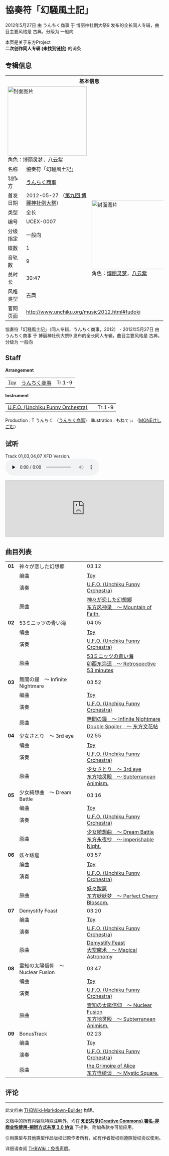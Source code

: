 # 協奏符「幻騒風土記」

<!-- source html: G:\repos\THBWiki-Markdown-Builder\THBWikiMarkdown\Temp\main\b\bc\ns0%3A%E5%8D%94%E5%A5%8F%E7%AC%A6%E3%80%8C%E5%B9%BB%E9%A8%92%E9%A2%A8%E5%9C%9F%E8%A8%98%E3%80%8D.html -->

2012年5月27日 由 うんちく商事 于 博丽神社例大祭9 发布的全长同人专辑，曲目主要风格是 古典，分级为 一般向

本页是关于东方Project  
 **二次创作同人专辑 (未找到链接)** 的词条

## 专辑信息

<table><tbody><tr><th colspan="3">基本信息</th></tr><tr><td class="cover-artwork-mobile" colspan="2"><a href="./文件-協奏符「幻騒風土記」封面.jpg.md" class="image" title="封面图片"><img alt="封面图片" src="https://upload.thwiki.cc/thumb/e/e1/%E5%8D%94%E5%A5%8F%E7%AC%A6%E3%80%8C%E5%B9%BB%E9%A8%92%E9%A2%A8%E5%9C%9F%E8%A8%98%E3%80%8D%E5%B0%81%E9%9D%A2.jpg/252px-%E5%8D%94%E5%A5%8F%E7%AC%A6%E3%80%8C%E5%B9%BB%E9%A8%92%E9%A2%A8%E5%9C%9F%E8%A8%98%E3%80%8D%E5%B0%81%E9%9D%A2.jpg" decoding="async" loading="lazy" width="252" height="220" srcset="https://upload.thwiki.cc/thumb/e/e1/%E5%8D%94%E5%A5%8F%E7%AC%A6%E3%80%8C%E5%B9%BB%E9%A8%92%E9%A2%A8%E5%9C%9F%E8%A8%98%E3%80%8D%E5%B0%81%E9%9D%A2.jpg/378px-%E5%8D%94%E5%A5%8F%E7%AC%A6%E3%80%8C%E5%B9%BB%E9%A8%92%E9%A2%A8%E5%9C%9F%E8%A8%98%E3%80%8D%E5%B0%81%E9%9D%A2.jpg 1.5x, https://upload.thwiki.cc/thumb/e/e1/%E5%8D%94%E5%A5%8F%E7%AC%A6%E3%80%8C%E5%B9%BB%E9%A8%92%E9%A2%A8%E5%9C%9F%E8%A8%98%E3%80%8D%E5%B0%81%E9%9D%A2.jpg/504px-%E5%8D%94%E5%A5%8F%E7%AC%A6%E3%80%8C%E5%B9%BB%E9%A8%92%E9%A2%A8%E5%9C%9F%E8%A8%98%E3%80%8D%E5%B0%81%E9%9D%A2.jpg 2x" data-file-width="800" data-file-height="698"></a><div class="cover-char">角色：<a href="./博丽灵梦.md" title="博丽灵梦">博丽灵梦</a>，<a href="./八云紫.md" title="八云紫">八云紫</a></div></td>
</tr><tr><td class="label">名称</td><td colspan="2"> 協奏符「幻騒風土記」 </td></tr><tr><td class="label">制作方</td><td><a href="./うんちく商事.md" title="うんちく商事">うんちく商事</a></td><td class="cover-artwork" rowspan="9" style="min-width:252px;"><a href="./文件-協奏符「幻騒風土記」封面.jpg.md" class="image" title="封面图片"><img alt="封面图片" src="https://upload.thwiki.cc/thumb/e/e1/%E5%8D%94%E5%A5%8F%E7%AC%A6%E3%80%8C%E5%B9%BB%E9%A8%92%E9%A2%A8%E5%9C%9F%E8%A8%98%E3%80%8D%E5%B0%81%E9%9D%A2.jpg/252px-%E5%8D%94%E5%A5%8F%E7%AC%A6%E3%80%8C%E5%B9%BB%E9%A8%92%E9%A2%A8%E5%9C%9F%E8%A8%98%E3%80%8D%E5%B0%81%E9%9D%A2.jpg" decoding="async" loading="lazy" width="252" height="220" srcset="https://upload.thwiki.cc/thumb/e/e1/%E5%8D%94%E5%A5%8F%E7%AC%A6%E3%80%8C%E5%B9%BB%E9%A8%92%E9%A2%A8%E5%9C%9F%E8%A8%98%E3%80%8D%E5%B0%81%E9%9D%A2.jpg/378px-%E5%8D%94%E5%A5%8F%E7%AC%A6%E3%80%8C%E5%B9%BB%E9%A8%92%E9%A2%A8%E5%9C%9F%E8%A8%98%E3%80%8D%E5%B0%81%E9%9D%A2.jpg 1.5x, https://upload.thwiki.cc/thumb/e/e1/%E5%8D%94%E5%A5%8F%E7%AC%A6%E3%80%8C%E5%B9%BB%E9%A8%92%E9%A2%A8%E5%9C%9F%E8%A8%98%E3%80%8D%E5%B0%81%E9%9D%A2.jpg/504px-%E5%8D%94%E5%A5%8F%E7%AC%A6%E3%80%8C%E5%B9%BB%E9%A8%92%E9%A2%A8%E5%9C%9F%E8%A8%98%E3%80%8D%E5%B0%81%E9%9D%A2.jpg 2x" data-file-width="800" data-file-height="698"></a><div class="cover-char">角色：<a href="./博丽灵梦.md" title="博丽灵梦">博丽灵梦</a>，<a href="./八云紫.md" title="八云紫">八云紫</a></div></td>
</tr><tr><td class="label">首发日期</td><td>2012-05-27&#160;（<a href="/展会作品列表?e=%E5%8D%9A%E4%B8%BD%E7%A5%9E%E7%A4%BE%E4%BE%8B%E5%A4%A7%E7%A5%AD%239">第九回 博麗神社例大祭</a>）</td></tr><tr><td class="label">类型</td><td>全长</td></tr><tr><td class="label">编号</td><td>UCEX-0007</td></tr><tr><td class="label">分级指定</td><td>一般向</td></tr><tr><td class="label">碟数</td><td>1</td></tr><tr><td class="label">音轨数</td><td>9</td></tr><tr><td class="label">总时长</td><td>30:47</td></tr><tr><td class="label">风格类型</td><td>古典</td></tr>
<tr><td class="label">官网页面</td><td colspan="2"><a rel="nofollow" class="external free" href="http://www.unchiku.org/music2012.html#fudoki">http://www.unchiku.org/music2012.html#fudoki</a></td></tr></tbody></table>

協奏符「幻騒風土記」（同人专辑，うんちく商事，2012） - 2012年5月27日 由 うんちく商事 于 博丽神社例大祭9 发布的全长同人专辑，曲目主要风格是 古典，分级为 一般向

## Staff
  
 **Arrangement**   

<table><tbody><tr><td><a href="/index.php?title=Toy&amp;action=edit&amp;redlink=1" class="new" title="Toy（页面不存在）">Toy</a></td><td><a href="./うんちく商事.md" title="うんちく商事">うんちく商事</a></td><td>Tr.1-9</td></tr></tbody></table>

  
 **Instrument**   

<table><tbody><tr><td><a href="/index.php?title=U.F.O._(Unchiku_Funny_Orchestra)&amp;action=edit&amp;redlink=1" class="new" title="U.F.O. (Unchiku Funny Orchestra)（页面不存在）">U.F.O. (Unchiku Funny Orchestra)</a></td><td></td><td>Tr.1-9</td></tr></tbody></table>


Production
: T うんちく （[うんちく商事](./うんちく商事.md)）
Illustration
: もねてぃ （[MONEけしごむ](http://www.pixiv.net/member.php?id=3066815)）


## 试听
  
Track 01,03,04,07 XFD Version.   
<audio src="http://www.unchiku.org/file/fudoki_sample.mp3" loop="" controls="" preload="none"></audio>

<iframe width="100%" height="180" src="https://ext.nicovideo.jp/thumb/sm17716879" scrolling="no" style="border:solid 1px #CCC;" frameborder="0"><a href="http://www.nicovideo.jp/watch/sm17716879">,</a></iframe>

  


## 曲目列表
  
  

  

<table><tbody><tr><td id="1" class="infoYD"><b>01</b></td><td id="神々が恋した幻想郷" colspan="2" class="title">神々が恋した幻想郷<span class="thcsearchlinks"><a rel="nofollow" class="external text" href="https://cd.thwiki.cc?arrange=Toy&amp;ogmusic=神々が恋した幻想郷&amp;fromwiki=協奏符「幻騒風土記」"><span title="搜索相似同人曲"></span></a></span></td><td class="time">03:12</td></tr><tr><td class="left"></td><td class="label">编曲</td><td class="text" colspan="2"><a href="/index.php?title=Toy&amp;action=edit&amp;redlink=1" class="new" title="Toy（页面不存在）">Toy</a><span class="thcsearchlinks"><a rel="nofollow" class="external text" href="https://cd.thwiki.cc?arrange=，Toy，&amp;fromwiki=協奏符「幻騒風土記」"><span></span></a></span></td></tr><tr><td class="left"></td><td class="label">演奏</td><td class="text" colspan="2"><a href="/index.php?title=U.F.O._(Unchiku_Funny_Orchestra)&amp;action=edit&amp;redlink=1" class="new" title="U.F.O. (Unchiku Funny Orchestra)（页面不存在）">U.F.O. (Unchiku Funny Orchestra)</a></td></tr><tr><td class="left"></td><td class="label">原曲</td><td class="text" colspan="2"><span class="thcsearchlinks"><a rel="nofollow" class="external text" href="https://cd.thwiki.cc?ogmusic=神々が恋した幻想郷&amp;fromwiki=協奏符「幻騒風土記」"><span></span></a></span><div class="ogmusic"><a href="./神々が恋した幻想郷.md" class="mw-redirect" title="神々が恋した幻想郷">神々が恋した幻想郷</a></div><div class="source"><a href="./东方风神录_～_Mountain_of_Faith..md" class="mw-redirect" title="东方风神录 ～ Mountain of Faith.">东方风神录　～ Mountain of Faith.</a></div></td></tr>
<tr><td id="2" class="infoYD"><b>02</b></td><td id="53ミニッツの青い海" colspan="2" class="title">53ミニッツの青い海<span class="thcsearchlinks"><a rel="nofollow" class="external text" href="https://cd.thwiki.cc?arrange=Toy&amp;ogmusic=53ミニッツの青い海&amp;fromwiki=協奏符「幻騒風土記」"><span title="搜索相似同人曲"></span></a></span></td><td class="time">04:05</td></tr><tr><td class="left"></td><td class="label">编曲</td><td class="text" colspan="2"><a href="/index.php?title=Toy&amp;action=edit&amp;redlink=1" class="new" title="Toy（页面不存在）">Toy</a><span class="thcsearchlinks"><a rel="nofollow" class="external text" href="https://cd.thwiki.cc?arrange=，Toy，&amp;fromwiki=協奏符「幻騒風土記」"><span></span></a></span></td></tr><tr><td class="left"></td><td class="label">演奏</td><td class="text" colspan="2"><a href="/index.php?title=U.F.O._(Unchiku_Funny_Orchestra)&amp;action=edit&amp;redlink=1" class="new" title="U.F.O. (Unchiku Funny Orchestra)（页面不存在）">U.F.O. (Unchiku Funny Orchestra)</a></td></tr><tr><td class="left"></td><td class="label">原曲</td><td class="text" colspan="2"><span class="thcsearchlinks"><a rel="nofollow" class="external text" href="https://cd.thwiki.cc?ogmusic=53ミニッツの青い海&amp;fromwiki=協奏符「幻騒風土記」"><span></span></a></span><div class="ogmusic"><a href="./53ミニッツの青い海.md" class="mw-redirect" title="53ミニッツの青い海">53ミニッツの青い海</a></div><div class="source"><a href="./卯酉东海道_～_Retrospective_53_minutes.md" class="mw-redirect" title="卯酉东海道 ～ Retrospective 53 minutes">卯酉东海道　～ Retrospective 53 minutes</a></div></td></tr>
<tr><td id="3" class="infoYD"><b>03</b></td><td id="無間の鐘_～_Infinite_Nightmare" colspan="2" class="title">無間の鐘　～ Infinite Nightmare<span class="thcsearchlinks"><a rel="nofollow" class="external text" href="https://cd.thwiki.cc?arrange=Toy&amp;ogmusic=無間の鐘　～ Infinite Nightmare&amp;fromwiki=協奏符「幻騒風土記」"><span title="搜索相似同人曲"></span></a></span></td><td class="time">03:52</td></tr><tr><td class="left"></td><td class="label">编曲</td><td class="text" colspan="2"><a href="/index.php?title=Toy&amp;action=edit&amp;redlink=1" class="new" title="Toy（页面不存在）">Toy</a><span class="thcsearchlinks"><a rel="nofollow" class="external text" href="https://cd.thwiki.cc?arrange=，Toy，&amp;fromwiki=協奏符「幻騒風土記」"><span></span></a></span></td></tr><tr><td class="left"></td><td class="label">演奏</td><td class="text" colspan="2"><a href="/index.php?title=U.F.O._(Unchiku_Funny_Orchestra)&amp;action=edit&amp;redlink=1" class="new" title="U.F.O. (Unchiku Funny Orchestra)（页面不存在）">U.F.O. (Unchiku Funny Orchestra)</a></td></tr><tr><td class="left"></td><td class="label">原曲</td><td class="text" colspan="2"><span class="thcsearchlinks"><a rel="nofollow" class="external text" href="https://cd.thwiki.cc?ogmusic=無間の鐘　～ Infinite Nightmare&amp;fromwiki=協奏符「幻騒風土記」"><span></span></a></span><div class="ogmusic"><a href="./無間の鐘_～_Infinite_Nightmare.md" class="mw-redirect" title="無間の鐘 ～ Infinite Nightmare">無間の鐘　～ Infinite Nightmare</a></div><div class="source"><a href="./Double_Spoiler_～_东方文花帖.md" class="mw-redirect" title="Double Spoiler ～ 东方文花帖">Double Spoiler　～ 东方文花帖</a></div></td></tr>
<tr><td id="4" class="infoYD"><b>04</b></td><td id="少女さとり_～_3rd_eye" colspan="2" class="title">少女さとり　～ 3rd eye<span class="thcsearchlinks"><a rel="nofollow" class="external text" href="https://cd.thwiki.cc?arrange=Toy&amp;ogmusic=少女さとり　～ 3rd eye&amp;fromwiki=協奏符「幻騒風土記」"><span title="搜索相似同人曲"></span></a></span></td><td class="time">02:55</td></tr><tr><td class="left"></td><td class="label">编曲</td><td class="text" colspan="2"><a href="/index.php?title=Toy&amp;action=edit&amp;redlink=1" class="new" title="Toy（页面不存在）">Toy</a><span class="thcsearchlinks"><a rel="nofollow" class="external text" href="https://cd.thwiki.cc?arrange=，Toy，&amp;fromwiki=協奏符「幻騒風土記」"><span></span></a></span></td></tr><tr><td class="left"></td><td class="label">演奏</td><td class="text" colspan="2"><a href="/index.php?title=U.F.O._(Unchiku_Funny_Orchestra)&amp;action=edit&amp;redlink=1" class="new" title="U.F.O. (Unchiku Funny Orchestra)（页面不存在）">U.F.O. (Unchiku Funny Orchestra)</a></td></tr><tr><td class="left"></td><td class="label">原曲</td><td class="text" colspan="2"><span class="thcsearchlinks"><a rel="nofollow" class="external text" href="https://cd.thwiki.cc?ogmusic=少女さとり　～ 3rd eye&amp;fromwiki=協奏符「幻騒風土記」"><span></span></a></span><div class="ogmusic"><a href="./少女さとり_～_3rd_eye.md" class="mw-redirect" title="少女さとり ～ 3rd eye">少女さとり　～ 3rd eye</a></div><div class="source"><a href="./东方地灵殿_～_Subterranean_Animism..md" class="mw-redirect" title="东方地灵殿 ～ Subterranean Animism.">东方地灵殿　～ Subterranean Animism.</a></div></td></tr>

<tr><td id="5" class="infoYD"><b>05</b></td><td id="少女綺想曲_～_Dream_Battle" colspan="2" class="title">少女綺想曲　～ Dream Battle<span class="thcsearchlinks"><a rel="nofollow" class="external text" href="https://cd.thwiki.cc?arrange=Toy&amp;ogmusic=少女綺想曲　～ Dream Battle&amp;fromwiki=協奏符「幻騒風土記」"><span title="搜索相似同人曲"></span></a></span></td><td class="time">03:16</td></tr><tr><td class="left"></td><td class="label">编曲</td><td class="text" colspan="2"><a href="/index.php?title=Toy&amp;action=edit&amp;redlink=1" class="new" title="Toy（页面不存在）">Toy</a><span class="thcsearchlinks"><a rel="nofollow" class="external text" href="https://cd.thwiki.cc?arrange=，Toy，&amp;fromwiki=協奏符「幻騒風土記」"><span></span></a></span></td></tr><tr><td class="left"></td><td class="label">演奏</td><td class="text" colspan="2"><a href="/index.php?title=U.F.O._(Unchiku_Funny_Orchestra)&amp;action=edit&amp;redlink=1" class="new" title="U.F.O. (Unchiku Funny Orchestra)（页面不存在）">U.F.O. (Unchiku Funny Orchestra)</a></td></tr><tr><td class="left"></td><td class="label">原曲</td><td class="text" colspan="2"><span class="thcsearchlinks"><a rel="nofollow" class="external text" href="https://cd.thwiki.cc?ogmusic=少女綺想曲　～ Dream Battle&amp;fromwiki=協奏符「幻騒風土記」"><span></span></a></span><div class="ogmusic"><a href="./少女綺想曲_～_Dream_Battle.md" class="mw-redirect" title="少女綺想曲 ～ Dream Battle">少女綺想曲　～ Dream Battle</a></div><div class="source"><a href="./东方永夜抄_～_Imperishable_Night..md" class="mw-redirect" title="东方永夜抄 ～ Imperishable Night.">东方永夜抄　～ Imperishable Night.</a></div></td></tr>
<tr><td id="6" class="infoYD"><b>06</b></td><td id="妖々跋扈" colspan="2" class="title">妖々跋扈<span class="thcsearchlinks"><a rel="nofollow" class="external text" href="https://cd.thwiki.cc?arrange=Toy&amp;ogmusic=妖々跋扈&amp;fromwiki=協奏符「幻騒風土記」"><span title="搜索相似同人曲"></span></a></span></td><td class="time">03:57</td></tr><tr><td class="left"></td><td class="label">编曲</td><td class="text" colspan="2"><a href="/index.php?title=Toy&amp;action=edit&amp;redlink=1" class="new" title="Toy（页面不存在）">Toy</a><span class="thcsearchlinks"><a rel="nofollow" class="external text" href="https://cd.thwiki.cc?arrange=，Toy，&amp;fromwiki=協奏符「幻騒風土記」"><span></span></a></span></td></tr><tr><td class="left"></td><td class="label">演奏</td><td class="text" colspan="2"><a href="/index.php?title=U.F.O._(Unchiku_Funny_Orchestra)&amp;action=edit&amp;redlink=1" class="new" title="U.F.O. (Unchiku Funny Orchestra)（页面不存在）">U.F.O. (Unchiku Funny Orchestra)</a></td></tr><tr><td class="left"></td><td class="label">原曲</td><td class="text" colspan="2"><span class="thcsearchlinks"><a rel="nofollow" class="external text" href="https://cd.thwiki.cc?ogmusic=妖々跋扈&amp;fromwiki=協奏符「幻騒風土記」"><span></span></a></span><div class="ogmusic"><a href="./妖々跋扈.md" class="mw-redirect" title="妖々跋扈">妖々跋扈</a></div><div class="source"><a href="./东方妖妖梦_～_Perfect_Cherry_Blossom..md" class="mw-redirect" title="东方妖妖梦 ～ Perfect Cherry Blossom.">东方妖妖梦　～ Perfect Cherry Blossom.</a></div></td></tr>
<tr><td id="7" class="infoYD"><b>07</b></td><td id="Demystify_Feast" colspan="2" class="title">Demystify Feast<span class="thcsearchlinks"><a rel="nofollow" class="external text" href="https://cd.thwiki.cc?arrange=Toy&amp;ogmusic=Demystify Feast&amp;fromwiki=協奏符「幻騒風土記」"><span title="搜索相似同人曲"></span></a></span></td><td class="time">03:20</td></tr><tr><td class="left"></td><td class="label">编曲</td><td class="text" colspan="2"><a href="/index.php?title=Toy&amp;action=edit&amp;redlink=1" class="new" title="Toy（页面不存在）">Toy</a><span class="thcsearchlinks"><a rel="nofollow" class="external text" href="https://cd.thwiki.cc?arrange=，Toy，&amp;fromwiki=協奏符「幻騒風土記」"><span></span></a></span></td></tr><tr><td class="left"></td><td class="label">演奏</td><td class="text" colspan="2"><a href="/index.php?title=U.F.O._(Unchiku_Funny_Orchestra)&amp;action=edit&amp;redlink=1" class="new" title="U.F.O. (Unchiku Funny Orchestra)（页面不存在）">U.F.O. (Unchiku Funny Orchestra)</a></td></tr><tr><td class="left"></td><td class="label">原曲</td><td class="text" colspan="2"><span class="thcsearchlinks"><a rel="nofollow" class="external text" href="https://cd.thwiki.cc?ogmusic=Demystify Feast&amp;fromwiki=協奏符「幻騒風土記」"><span></span></a></span><div class="ogmusic"><a href="./Demystify_Feast.md" title="Demystify Feast">Demystify Feast</a></div><div class="source"><a href="./大空魔术_～_Magical_Astronomy.md" class="mw-redirect" title="大空魔术 ～ Magical Astronomy">大空魔术　～ Magical Astronomy</a></div></td></tr>
<tr><td id="8" class="infoYD"><b>08</b></td><td id="霊知の太陽信仰_～_Nuclear_Fusion" colspan="2" class="title">霊知の太陽信仰　～ Nuclear Fusion<span class="thcsearchlinks"><a rel="nofollow" class="external text" href="https://cd.thwiki.cc?arrange=Toy&amp;ogmusic=霊知の太陽信仰　～ Nuclear Fusion&amp;fromwiki=協奏符「幻騒風土記」"><span title="搜索相似同人曲"></span></a></span></td><td class="time">03:47</td></tr><tr><td class="left"></td><td class="label">编曲</td><td class="text" colspan="2"><a href="/index.php?title=Toy&amp;action=edit&amp;redlink=1" class="new" title="Toy（页面不存在）">Toy</a><span class="thcsearchlinks"><a rel="nofollow" class="external text" href="https://cd.thwiki.cc?arrange=，Toy，&amp;fromwiki=協奏符「幻騒風土記」"><span></span></a></span></td></tr><tr><td class="left"></td><td class="label">演奏</td><td class="text" colspan="2"><a href="/index.php?title=U.F.O._(Unchiku_Funny_Orchestra)&amp;action=edit&amp;redlink=1" class="new" title="U.F.O. (Unchiku Funny Orchestra)（页面不存在）">U.F.O. (Unchiku Funny Orchestra)</a></td></tr><tr><td class="left"></td><td class="label">原曲</td><td class="text" colspan="2"><span class="thcsearchlinks"><a rel="nofollow" class="external text" href="https://cd.thwiki.cc?ogmusic=霊知の太陽信仰　～ Nuclear Fusion&amp;fromwiki=協奏符「幻騒風土記」"><span></span></a></span><div class="ogmusic"><a href="./霊知の太陽信仰_～_Nuclear_Fusion.md" class="mw-redirect" title="霊知の太陽信仰 ～ Nuclear Fusion">霊知の太陽信仰　～ Nuclear Fusion</a></div><div class="source"><a href="./东方地灵殿_～_Subterranean_Animism..md" class="mw-redirect" title="东方地灵殿 ～ Subterranean Animism.">东方地灵殿　～ Subterranean Animism.</a></div></td></tr>
<tr><td id="9" class="infoYD"><b>09</b></td><td id="BonusTrack" colspan="2" class="title">BonusTrack<span class="thcsearchlinks"><a rel="nofollow" class="external text" href="https://cd.thwiki.cc?arrange=Toy&amp;ogmusic=the Grimoire of Alice&amp;fromwiki=協奏符「幻騒風土記」"><span title="搜索相似同人曲"></span></a></span></td><td class="time">02:23</td></tr><tr><td class="left"></td><td class="label">编曲</td><td class="text" colspan="2"><a href="/index.php?title=Toy&amp;action=edit&amp;redlink=1" class="new" title="Toy（页面不存在）">Toy</a><span class="thcsearchlinks"><a rel="nofollow" class="external text" href="https://cd.thwiki.cc?arrange=，Toy，&amp;fromwiki=協奏符「幻騒風土記」"><span></span></a></span></td></tr><tr><td class="left"></td><td class="label">演奏</td><td class="text" colspan="2"><a href="/index.php?title=U.F.O._(Unchiku_Funny_Orchestra)&amp;action=edit&amp;redlink=1" class="new" title="U.F.O. (Unchiku Funny Orchestra)（页面不存在）">U.F.O. (Unchiku Funny Orchestra)</a></td></tr><tr><td class="left"></td><td class="label">原曲</td><td class="text" colspan="2"><span class="thcsearchlinks"><a rel="nofollow" class="external text" href="https://cd.thwiki.cc?ogmusic=the Grimoire of Alice&amp;fromwiki=協奏符「幻騒風土記」"><span></span></a></span><div class="ogmusic"><a href="./the_Grimoire_of_Alice.md" title="the Grimoire of Alice">the Grimoire of Alice</a></div><div class="source"><a href="./东方怪绮谈_～_Mystic_Square..md" class="mw-redirect" title="东方怪绮谈 ～ Mystic Square.">东方怪绮谈　～ Mystic Square.</a></div></td></tr></tbody></table>



## 评论




---

此文档由 [THBWiki-Markdown-Builder](https://github.com/Delsin-Yu/THBWiki-Markdown-Builder) 构建。

文档中的所有内容除特殊注明外，均在 [**知识共享(Creative Commons) 署名-非商业性使用-相同方式共享 3.0 协议**](https://creativecommons.org/licenses/by-sa/3.0/deed.zh-hans) 下提供，附加条款亦可能应用。

引用类型与其他类型作品版权归原作者所有，如有作者授权则遵照授权协议使用。

详细请查阅 [THBWiki：免责声明](https://thbwiki.cc/THBWiki:%E5%85%8D%E8%B4%A3%E5%A3%B0%E6%98%8E)。


